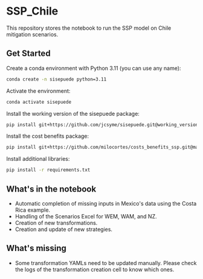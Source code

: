 # SSP_Chile
This repository stores the notebook to run the SSP model on Chile mitigation scenarios.

## Get Started

Create a conda environment with Python 3.11 (you can use any name):

```bash
conda create -n sisepuede python=3.11
```

Activate the environment:

```bash
conda activate sisepuede
```

Install the working version of the sisepuede package:

```bash
pip install git+https://github.com/jcsyme/sisepuede.git@working_version
```

Install the cost benefits package:

```bash
pip install git+https://github.com/milocortes/costs_benefits_ssp.git@main
```

Install additional libraries:

```bash
pip install -r requirements.txt
```

## What's in the notebook
- Automatic completion of missing inputs in Mexico's data using the Costa Rica example.
- Handling of the Scenarios Excel for WEM, WAM, and NZ.
- Creation of new transformations.
- Creation and update of new strategies.

## What's missing
- Some transformation YAMLs need to be updated manually. Please check the logs of the transformation creation cell to know which ones.
